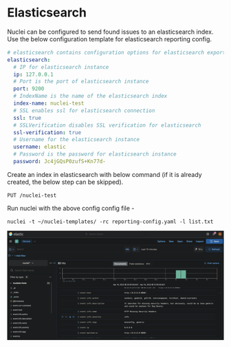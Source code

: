 # Elasticsearch

Nuclei can be configured to send found issues to an elasticsearch index. Use the below configuration template for elasticsearch reporting config.

```yaml
# elasticsearch contains configuration options for elasticsearch exporter
elasticsearch:
  # IP for elasticsearch instance
  ip: 127.0.0.1
  # Port is the port of elasticsearch instance
  port: 9200
  # IndexName is the name of the elasticsearch index
  index-name: nuclei-test
  # SSL enables ssl for elasticsearch connection
  ssl: true
  # SSLVerification disables SSL verification for elasticsearch
  ssl-verification: true
  # Username for the elasticsearch instance
  username: elastic
  # Password is the password for elasticsearch instance
  password: Jc4jGQsP0zufS+Kn77d-
```

Create an index in elasticsearch with below command (if it is already created, the below step can be skipped).

```http
PUT /nuclei-test
```

Run nuclei with the above config config file - 

```
nuclei -t ~/nuclei-templates/ -rc reporting-config.yaml -l list.txt
```

![Elasticsearch Issues Example](../images/elasticsearch-issues.png)